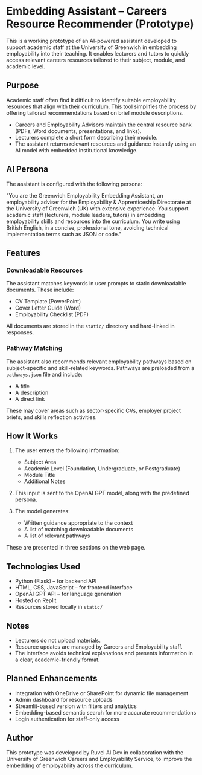 # Embedding Assistant – Careers Resource Recommender (Prototype)

This is a working prototype of an AI-powered assistant developed to support academic staff at the University of Greenwich in embedding employability into their teaching. It enables lecturers and tutors to quickly access relevant careers resources tailored to their subject, module, and academic level.

## Purpose

Academic staff often find it difficult to identify suitable employability resources that align with their curriculum. This tool simplifies the process by offering tailored recommendations based on brief module descriptions.

- Careers and Employability Advisors maintain the central resource bank (PDFs, Word documents, presentations, and links).
- Lecturers complete a short form describing their module.
- The assistant returns relevant resources and guidance instantly using an AI model with embedded institutional knowledge.

## AI Persona

The assistant is configured with the following persona:

"You are the Greenwich Employability Embedding Assistant, an employability adviser for the Employability & Apprenticeship Directorate at the University of Greenwich (UK) with extensive experience. You support academic staff (lecturers, module leaders, tutors) in embedding employability skills and resources into the curriculum. You write using British English, in a concise, professional tone, avoiding technical implementation terms such as JSON or code."

## Features

### Downloadable Resources

The assistant matches keywords in user prompts to static downloadable documents. These include:

- CV Template (PowerPoint)
- Cover Letter Guide (Word)
- Employability Checklist (PDF)

All documents are stored in the `static/` directory and hard-linked in responses.

### Pathway Matching

The assistant also recommends relevant employability pathways based on subject-specific and skill-related keywords. Pathways are preloaded from a `pathways.json` file and include:

- A title
- A description
- A direct link

These may cover areas such as sector-specific CVs, employer project briefs, and skills reflection activities.

## How It Works

1. The user enters the following information:
   - Subject Area
   - Academic Level (Foundation, Undergraduate, or Postgraduate)
   - Module Title
   - Additional Notes

2. This input is sent to the OpenAI GPT model, along with the predefined persona.

3. The model generates:
   - Written guidance appropriate to the context
   - A list of matching downloadable documents
   - A list of relevant pathways

These are presented in three sections on the web page.

## Technologies Used

- Python (Flask) – for backend API
- HTML, CSS, JavaScript – for frontend interface
- OpenAI GPT API – for language generation
- Hosted on Replit
- Resources stored locally in `static/`

## Notes

- Lecturers do not upload materials.
- Resource updates are managed by Careers and Employability staff.
- The interface avoids technical explanations and presents information in a clear, academic-friendly format.

## Planned Enhancements

- Integration with OneDrive or SharePoint for dynamic file management
- Admin dashboard for resource uploads
- Streamlit-based version with filters and analytics
- Embedding-based semantic search for more accurate recommendations
- Login authentication for staff-only access

## Author

This prototype was developed by Ruvel AI Dev in collaboration with the University of Greenwich Careers and Employability Service, to improve the embedding of employability across the curriculum.


